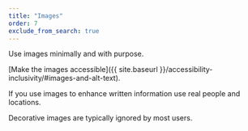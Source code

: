 ```yaml
---
title: "Images"
order: 7
exclude_from_search: true
---
```


Use images minimally and with purpose.

[Make the images accessible]({{ site.baseurl }}/accessibility-inclusivity/#images-and-alt-text).

If you use images to enhance written information use real people and locations.

Decorative images are typically ignored by most users.
